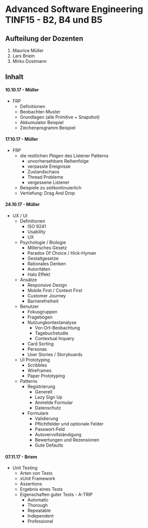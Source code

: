 # Advanced Software Engineering TINF15 - B2, B4 und B5
## Aufteilung der Dozenten

1. Maurice Müller
1. Lars Briem
1. Mirko Dostmann

## Inhalt
#### 10.10.17 - Müller
* FRP
  * Definitionen
  * Beobachter-Muster
  * Grundlagen (alle Primitive + Snapshot)
  * Akkumulator Beispiel
  * Zeichenprogramm Beispiel

#### 17.10.17 - Müller
* FRP
  * die restlichen _Plagen_ des Listener Patterns
    * unvorhersehbare Reihenfolge
    * verpasste Ereignisse
    * Zustandschaos
    * Thread Probleme
    * vergessene Listener
  * Beispiele zu zeitkontinuierlich
  * Vertiefung: Drag And Drop
  
#### 24.10.17 - Müller
* UX / UI
  * Definitionen
    * ISO 9241
    * Usability
    * UX
  * Psychologie / Biologie
    * Millersches Gesetz
    * Paradox Of Choice / Hick-Hyman
    * Gestaltgesetze
    * Rationales Denken
    * Autoritäten
    * Halo Effekt
  * Ansätze
    * Responsive Design
    * Mobile First / Context First
    * Customer Journey
    * Barrierefreiheit
  * Benutzer
    * Fokusgruppen
    * Fragebögen
    * Nutzungkontextanalyse
      * Vor-Ort-Beobachtung
      * Tagebuchstudie
      * Contextual Inquery
    * Card Sorting
    * Personas
    * User Stories / Storyboards
  * UI Prototyping
    * Scribbles
    * Wireframes
    * Paper Prototyping
  * Patterns
    * Registrierung
      * Generell
      * Lazy Sign Up
      * Anmelde Formular
      * Datenschutz
    * Formulare
      * Validierung
      * Pflichtfelder und optionale Felder
      * Passwort-Feld
      * Autovervollständigung
      * Bewertungen und Rezensionen
      * Gute Defaults
      
#### 07.11.17 - Briem
* Unit Testing
  * Arten von Tests
  * xUnit Framework
  * Assertions
  * Ergebnis eines Tests
  * Eigenschaften guter Tests - A-TRIP
    * Automatic
    * Thorough
    * Repeatable
    * Independent
    * Professional

